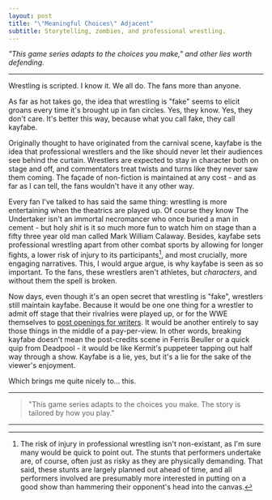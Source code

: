 ```yaml
---
layout: post
title: "\"Meaningful Choices\" Adjacent"
subtitle: Storytelling, zombies, and professional wrestling.
---
```


_"This game series adapts to the choices you make," and other lies worth defending._

---

Wrestling is scripted. I know it. We all do. The fans more than anyone.

As far as hot takes go, the idea that wrestling is "fake" seems to elicit groans every time it's brought up in fan circles. Yes, they know. Yes, they don't care. It's better this way, because what you call fake, they call kayfabe. 

Originally thought to have originated from the carnival scene, kayfabe is the idea that professional wrestlers and the like should never let their audiences see behind the curtain. Wrestlers are expected to stay in character both on stage and off, and commentators treat twists and turns like they never saw them coming. The façade of non-fiction is maintained at any cost - and as far as I can tell, the fans wouldn't have it any other way. 

Every fan I've talked to has said the same thing: wrestling is more entertaining when the theatrics are played up. Of course they know The Undertaker isn't an immortal necromancer who once buried a man in cement - but holy _shit_ is it so much more fun to watch him on stage than a fifty three year old man called Mark William Calaway. Besides, kayfabe sets professional wrestling apart from other combat sports by allowing for longer fights, a lower risk of injury to its participants[^1], and most crucially, more engaging narratives. This, I would argue argue, is why kayfabe is seen as so important. To the fans, these wrestlers aren't athletes, but *characters*, and without them the spell is broken. 

Now days, even though it's an open secret that wrestling is "fake", wrestlers still maintain kayfabe. Because it would be one one thing for a wrestler to admit off stage that their rivalries were played up, or for the WWE themselves to [post openings for writers](https://wwecorp.wd5.myworkdayjobs.com/wwecorp/). It would be another entirely to say those things in the middle of a pay-per-view. In other words, breaking kayfabe doesn't mean the post-credits scene in Ferris Beuller or a quick quip from Deadpool - it would be like Kermit's puppeteer tapping out half way through a show. Kayfabe is a lie, yes, but it's a lie for the sake of the viewer's enjoyment. 

Which brings me quite nicely to... this.

---

> "This game series adapts to the choices you make. The story is tailored by how you play."

---

[^1]: The risk of injury in professional wrestling isn't non-existant, as I'm sure many would be quick to point out. The stunts that performers undertake are, of course, often just as risky as they are physically demanding. That said, these stunts are largely planned out ahead of time, and all performers involved are presumably more interested in putting on a good show than hammering their opponent's head into the canvas. 
